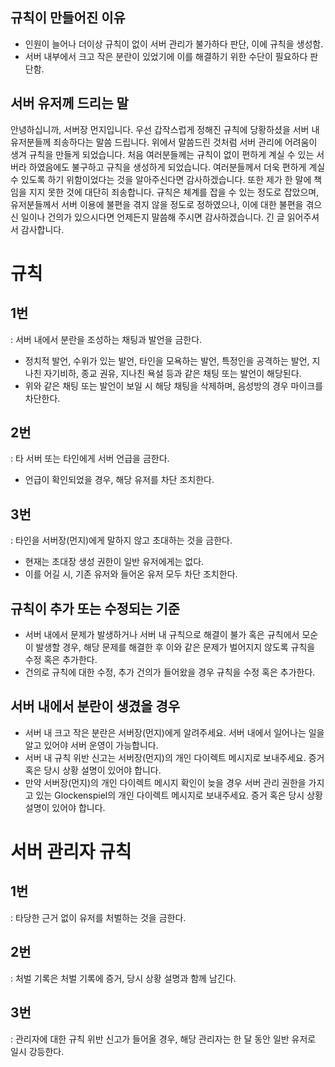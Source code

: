## 규칙이 만들어진 이유  
- 인원이 늘어나 더이상 규칙이 없이 서버 관리가 불가하다 판단, 이에 규칙을 생성함.  
- 서버 내부에서 크고 작은 분란이 있었기에 이를 해결하기 위한 수단이 필요하다 판단함.  

## 서버 유저께 드리는 말  
안녕하십니까, 서버장 먼지입니다. 우선 갑작스럽게 정해진 규칙에 당황하셨을 서버 내 유저분들께 죄송하다는 말씀 드립니다. 위에서 말씀드린 것처럼 서버 관리에 어려움이 생겨 규칙을 만들게 되었습니다. 처음 여러분들께는 규칙이 없이 편하게 계실 수 있는 서버라 하였음에도 불구하고 규칙을 생성하게 되었습니다. 여러분들께서 더욱 편하게 계실 수 있도록 하기 위함이었다는 것을 알아주신다면 감사하겠습니다. 또한 제가 한 말에 책임을 지지 못한 것에 대단히 죄송합니다. 규칙은 체계를 잡을 수 있는 정도로 잡았으며, 유저분들께서 서버 이용에 불편을 겪지 않을 정도로 정하였으나, 이에 대한 불편을 겪으신 일이나 건의가 있으시다면 언제든지 말씀해 주시면 감사하겠습니다. 긴 글 읽어주셔서 감사합니다.  


# 규칙  

## 1번  
: 서버 내에서 분란을 조성하는 채팅과 발언을 금한다.  
- 정치적 발언, 수위가 있는 발언, 타인을 모욕하는 발언, 특정인을 공격하는 발언, 지나친 자기비하, 종교 권유, 지나친 욕설 등과 같은 채팅 또는 발언이 해당된다.  
- 위와 같은 채팅 또는 발언이 보일 시 해당 채팅을 삭제하며, 음성방의 경우 마이크를 차단한다.  

## 2번  
: 타 서버 또는 타인에게 서버 언급을 금한다.  
- 언급이 확인되었을 경우, 해당 유저를 차단 조치한다.  

## 3번  
: 타인을 서버장(먼지)에게 말하지 않고 초대하는 것을 금한다.  
- 현재는 초대장 생성 권한이 일반 유저에게는 없다.  
- 이를 어길 시, 기존 유저와 들어온 유저 모두 차단 조치한다.  
  

## 규칙이 추가 또는 수정되는 기준  
- 서버 내에서 문제가 발생하거나 서버 내 규칙으로 해결이 불가 혹은 규칙에서 모순이 발생할 경우, 해당 문제를 해결한 후 이와 같은 문제가 벌어지지 않도록 규칙을 수정 혹은 추가한다.  
- 건의로 규칙에 대한 수정, 추가 건의가 들어왔을 경우 규칙을 수정 혹은 추가한다.  


## 서버 내에서 분란이 생겼을 경우  
- 서버 내 크고 작은 분란은 서버장(먼지)에게 알려주세요. 서버 내에서 일어나는 일을 알고 있어야 서버 운영이 가능합니다.  
- 서버 내 규칙 위반 신고는 서버장(먼지)의 개인 다이렉트 메시지로 보내주세요. 증거 혹은 당시 상황 설명이 있어야 합니다.  
- 만약 서버장(먼지)의 개인 다이렉트 메시지 확인이 늦을 경우 서버 관리 권한을 가지고 있는 Glockenspiel의 개인 다이렉트 메시지로 보내주세요. 증거 혹은 당시 상황 설명이 있어야 합니다.  


# 서버 관리자 규칙  

## 1번  
: 타당한 근거 없이 유저를 처벌하는 것을 금한다.  

## 2번  
: 처벌 기록은 처벌 기록에 증거, 당시 상황 설명과 함께 남긴다.  

## 3번  
: 관리자에 대한 규칙 위반 신고가 들어올 경우, 해당 관리자는 한 달 동안 일반 유저로 일시 강등한다.